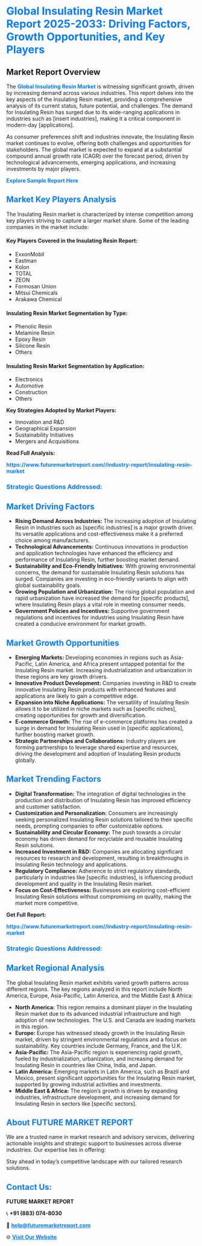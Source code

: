 <h1 style="color: #007BFF;">Global Insulating Resin Market Report 2025-2033: Driving Factors, Growth Opportunities, and Key Players</h1>

<section id="overview">
<h2>Market Report Overview</h2>
<p>The <a href="https://www.futuremarketreport.com//industry-report/insulating-resin-market" style="color: #007BFF; text-decoration: none;"><strong>Global Insulating Resin Market</strong></a> is witnessing significant growth, driven by increasing demand across various industries. This report delves into the key aspects of the Insulating Resin market, providing a comprehensive analysis of its current status, future potential, and challenges. The demand for Insulating Resin has surged due to its wide-ranging applications in industries such as [insert industries], making it a critical component in modern-day [applications].</p>
<p>As consumer preferences shift and industries innovate, the Insulating Resin market continues to evolve, offering both challenges and opportunities for stakeholders. The global market is expected to expand at a substantial compound annual growth rate (CAGR) over the forecast period, driven by technological advancements, emerging applications, and increasing investments by major players.</p>
</section>

<section id="overview">
<p><a href="https://www.futuremarketreport.com//request-sample/reportId=53297" style="color: #007BFF; text-decoration: none;"><strong>Explore Sample Report Here</strong></a></p>
</section>

<section id="key-players">
<h2 style="color: #007BFF;">Market Key Players Analysis</h2>
<p>The Insulating Resin market is characterized by intense competition among key players striving to capture a larger market share. Some of the leading companies in the market include:</p>
<h4>Key Players Covered in the Insulating Resin Report:</h4>
<ul><li>ExxonMobil</li><li>Eastman</li><li>Kolon</li><li>TOTAL</li><li>ZEON</li><li>Formosan Union</li><li>Mitsui Chemicals</li><li>Arakawa Chemical</li></ul>
<h4>Insulating Resin Market Segmentation by Type:</h4>
<ul><li>Phenolic Resin</li><li>Melamine Resin</li><li>Epoxy Resin</li><li>Silicone Resin</li><li>Others</li></ul>

<h4>Insulating Resin Market Segmentation by Application:</h4>
<ul><li>Electronics</li><li>Automotive</li><li>Construction</li><li>Others</li></ul>
<p><strong>Key Strategies Adopted by Market Players:</strong></p>
<ul>
<li>Innovation and R&D</li>
<li>Geographical Expansion</li>
<li>Sustainability Initiatives</li>
<li>Mergers and Acquisitions</li>
</ul>
</section>

<section>
<p><strong>Read Full Analysis: </strong></p><a href="https://www.futuremarketreport.com//industry-report/insulating-resin-market" style="color: #007BFF; text-decoration: none;"><strong>https://www.futuremarketreport.com//industry-report/insulating-resin-market</strong></a>
<h3 style="color: #007BFF;">Strategic Questions Addressed:</h3>
</section>

<section id="driving-factors">
<h2 style="color: #007BFF;">Market Driving Factors</h2>
<ul>
<li><strong>Rising Demand Across Industries:</strong> The increasing adoption of Insulating Resin in industries such as [specific industries] is a major growth driver. Its versatile applications and cost-effectiveness make it a preferred choice among manufacturers.</li>
<li><strong>Technological Advancements:</strong> Continuous innovations in production and application technologies have enhanced the efficiency and performance of Insulating Resin, further boosting market demand.</li>
<li><strong>Sustainability and Eco-Friendly Initiatives:</strong> With growing environmental concerns, the demand for sustainable Insulating Resin solutions has surged. Companies are investing in eco-friendly variants to align with global sustainability goals.</li>
<li><strong>Growing Population and Urbanization:</strong> The rising global population and rapid urbanization have increased the demand for [specific products], where Insulating Resin plays a vital role in meeting consumer needs.</li>
<li><strong>Government Policies and Incentives:</strong> Supportive government regulations and incentives for industries using Insulating Resin have created a conducive environment for market growth.</li>
</ul>
</section>

<section id="growth-opportunities">
<h2 style="color: #007BFF;">Market Growth Opportunities</h2>
<ul>
<li><strong>Emerging Markets:</strong> Developing economies in regions such as Asia-Pacific, Latin America, and Africa present untapped potential for the Insulating Resin market. Increasing industrialization and urbanization in these regions are key growth drivers.</li>
<li><strong>Innovative Product Development:</strong> Companies investing in R&D to create innovative Insulating Resin products with enhanced features and applications are likely to gain a competitive edge.</li>
<li><strong>Expansion into Niche Applications:</strong> The versatility of Insulating Resin allows it to be utilized in niche markets such as [specific niches], creating opportunities for growth and diversification.</li>
<li><strong>E-commerce Growth:</strong> The rise of e-commerce platforms has created a surge in demand for Insulating Resin used in [specific applications], further boosting market growth.</li>
<li><strong>Strategic Partnerships and Collaborations:</strong> Industry players are forming partnerships to leverage shared expertise and resources, driving the development and adoption of Insulating Resin products globally.</li>
</ul>
</section>

<section id="trending-factors">
<h2 style="color: #007BFF;">Market Trending Factors</h2>
<ul>
<li><strong>Digital Transformation:</strong> The integration of digital technologies in the production and distribution of Insulating Resin has improved efficiency and customer satisfaction.</li>
<li><strong>Customization and Personalization:</strong> Consumers are increasingly seeking personalized Insulating Resin solutions tailored to their specific needs, prompting companies to offer customizable options.</li>
<li><strong>Sustainability and Circular Economy:</strong> The push towards a circular economy has driven demand for recyclable and reusable Insulating Resin solutions.</li>
<li><strong>Increased Investment in R&D:</strong> Companies are allocating significant resources to research and development, resulting in breakthroughs in Insulating Resin technology and applications.</li>
<li><strong>Regulatory Compliance:</strong> Adherence to strict regulatory standards, particularly in industries like [specific industries], is influencing product development and quality in the Insulating Resin market.</li>
<li><strong>Focus on Cost-Effectiveness:</strong> Businesses are exploring cost-efficient Insulating Resin solutions without compromising on quality, making the market more competitive.</li>
</ul>
</section>

<section>
<p><strong>Get Full Report: </strong></p><a href="https://www.futuremarketreport.com//industry-report/insulating-resin-market" style="color: #007BFF; text-decoration: none;"><strong>https://www.futuremarketreport.com//industry-report/insulating-resin-market</strong></a>
<h3 style="color: #007BFF;">Strategic Questions Addressed:</h3>
</section>


<section id="regional-analysis">
<h2 style="color: #007BFF;">Market Regional Analysis</h2>
<p>The global Insulating Resin market exhibits varied growth patterns across different regions. The key regions analyzed in this report include North America, Europe, Asia-Pacific, Latin America, and the Middle East & Africa:</p>
<ul>
<li><strong>North America:</strong> This region remains a dominant player in the Insulating Resin market due to its advanced industrial infrastructure and high adoption of new technologies. The U.S. and Canada are leading markets in this region.</li>
<li><strong>Europe:</strong> Europe has witnessed steady growth in the Insulating Resin market, driven by stringent environmental regulations and a focus on sustainability. Key countries include Germany, France, and the U.K.</li>
<li><strong>Asia-Pacific:</strong> The Asia-Pacific region is experiencing rapid growth, fueled by industrialization, urbanization, and increasing demand for Insulating Resin in countries like China, India, and Japan.</li>
<li><strong>Latin America:</strong> Emerging markets in Latin America, such as Brazil and Mexico, present significant opportunities for the Insulating Resin market, supported by growing industrial activities and investments.</li>
<li><strong>Middle East & Africa:</strong> The region’s growth is driven by expanding industries, infrastructure development, and increasing demand for Insulating Resin in sectors like [specific sectors].</li>
</ul>
</section>

<footer>
<h2 style="color: #007BFF;">About FUTURE MARKET REPORT</h2>
<p>We are a trusted name in market research and advisory services, delivering actionable insights and strategic support to businesses across diverse industries. Our expertise lies in offering:</p>

<p>Stay ahead in today’s competitive landscape with our tailored research solutions.</p>

<h2 style="color: #007BFF;">Contact Us:</h2>
<p><strong>FUTURE MARKET REPORT</strong></p>
<p>📞 <strong>+91 (883) 074-8030</strong></p>
<p>📧 <strong><a href="mailto:help@futuremarketreport.com" style="color: #007BFF;">help@futuremarketreport.com</a></strong></p>
<p>🌐 <strong><a href="https://www.futuremarketreport.com/" style="color: #007BFF;">Visit Our Website</a></strong></p>
</footer>